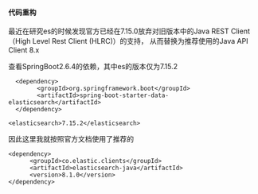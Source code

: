 #### 代码重构

最近在研究es的时候发现官方已经在7.15.0放弃对旧版本中的Java REST Client （High Level Rest Client (HLRC)）的支持，
从而替换为推荐使用的Java API Client 8.x

查看SpringBoot2.6.4的依赖，其中es的版本仅为7.15.2
````
  <dependency>
        <groupId>org.springframework.boot</groupId>
        <artifactId>spring-boot-starter-data-elasticsearch</artifactId>
  </dependency>

<elasticsearch>7.15.2</elasticsearch>
````
因此这里我就按照官方文档使用了推荐的

````
<dependency>
      <groupId>co.elastic.clients</groupId>
      <artifactId>elasticsearch-java</artifactId>
      <version>8.1.0</version>
</dependency>
````

